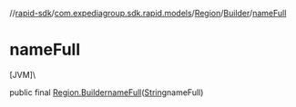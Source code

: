 //[rapid-sdk](../../../../index.md)/[com.expediagroup.sdk.rapid.models](../../index.md)/[Region](../index.md)/[Builder](index.md)/[nameFull](name-full.md)

# nameFull

[JVM]\

public final [Region.Builder](index.md)[nameFull](name-full.md)([String](https://docs.oracle.com/javase/8/docs/api/java/lang/String.html)nameFull)
